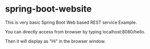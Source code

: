 # spring-boot-website

This is very basic Spring Boot Web based REST service Example.

You can directly access from browser by typing localhost:8080/hello.

Then it will display as "Hi" in the browser window.
